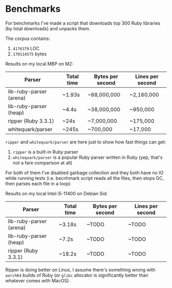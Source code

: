 # Benchmarks

For benchmarks I've made a script that downloads top 300 Ruby libraries (by total downloads) and unpacks them.

The corpus contains:

1. `4176379` LOC
2. `170114575` bytes

Results on my local MBP on M2:

| Parser                  | Total time | Bytes per second | Lines per second |
| ----------------------- | ---------- | ---------------- | ---------------- |
| lib-ruby-parser (arena) | ~1.93s     | ~88,000,000      | ~2,160,000       |
| lib-ruby-parser (heap)  | ~4.4s      | ~38,000,000      | ~950,000         |
| ripper (Ruby 3.3.1)     | ~24s       | ~7,000,000       | ~175,000         |
| whitequark/parser       | ~245s      | ~700,000         | ~17,000          |

`ripper` and `whitequark/parser` are here just to show how fast things can get:

1. `ripper` is a built-in Ruby parser
2. `whitequark/parser` is a popular Ruby parser written in Ruby (yep, that's not a fare comparison at all)

For both of them I've disabled garbage collection and they both have no IO while running tests (i.e. becnhmark script reads all the files, then stops GC, then parses each file in a loop)

Results on my local Intel i5-11400 on Debian Sid:

| Parser                  | Total time | Bytes per second | Lines per second |
| ----------------------- | ---------- | ---------------- | ---------------- |
| lib-ruby-parser (arena) | ~3.18s     | ~TODO            | ~TODO            |
| lib-ruby-parser (heap)  | ~7.2s      | ~TODO            | ~TODO            |
| ripper (Ruby 3.3.1)     | ~18.2s     | ~TODO            | ~TODO            |

Ripper is doing better on Linux, I assume there's something wrong with `aarch64` builds of Ruby (or `glibc` allocator is significantly better than whatever comes with MacOS).
